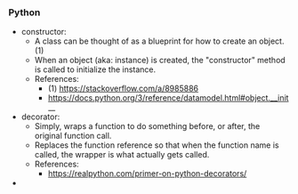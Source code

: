 ### Python
- constructor:
  - A class can be thought of as a blueprint for how to create an object. (1)
  - When an object (aka: instance) is created, the "constructor" method is called to initialize the instance.
  - References:
    - (1) https://stackoverflow.com/a/8985886
    - https://docs.python.org/3/reference/datamodel.html#object.__init__
- decorator:
  - Simply, wraps a function to do something before, or after, the original function call.
  - Replaces the function reference so that when the function name is called, the wrapper is what actually gets called.
  - References:
    - https://realpython.com/primer-on-python-decorators/
- 
